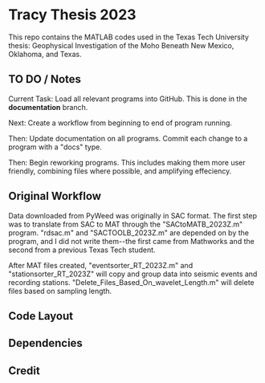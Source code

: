 # Tracy Thesis 2023
This repo contains the MATLAB codes used in the Texas Tech University thesis: Geophysical Investigation of the Moho Beneath New Mexico, Oklahoma, and Texas.

## TO DO / Notes
Current Task: Load all relevant programs into GitHub. This is done in the **documentation** branch.

Next: Create a workflow from beginning to end of program running.

Then: Update documentation on all programs. Commit each change to a program with a "docs" type.

Then: Begin reworking programs. This includes making them more user friendly, combining files where possible, and amplifying effeciency.

## Original Workflow
Data downloaded from PyWeed was originally in SAC format. The first step was to translate from SAC to MAT through the "SACtoMATB_2023Z.m" program. "rdsac.m" and "SACTOOLB_2023Z.m" are depended on by the program, and I did not write them--the first came from Mathworks and the second from a previous Texas Tech student. 

After MAT files created, "eventsorter_RT_2023Z.m" and "stationsorter_RT_2023Z" will copy and group data into seismic events and recording stations. "Delete_Files_Based_On_wavelet_Length.m" will delete files based on sampling length.
## Code Layout

## Dependencies

## Credit